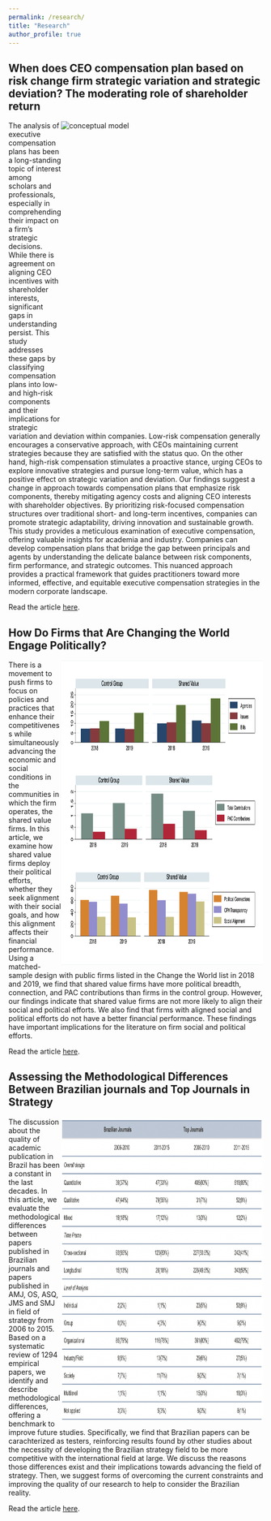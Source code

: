 ```yaml
---
permalink: /research/
title: "Research"
author_profile: true
---
```


## When does CEO compensation plan based on risk change firm strategic variation and strategic deviation? The moderating role of shareholder return ##

<img align= "right" width="400" height="600" src="https://www.emerald.com/insight/proxy/img?link=resource/id/urn:emeraldgroup.com:asset:id:article:10_1108_MRJIAM-04-2023-1414/urn:emeraldgroup.com:asset:id:binary:MRJIAM-04-2023-141407.tif"  alt="conceptual model" >
The analysis of executive compensation plans has been a long-standing topic of interest among scholars and professionals, especially in comprehending their impact on a firm’s strategic decisions. While there is agreement on aligning CEO incentives with shareholder interests, significant gaps in understanding persist. This study addresses these gaps by classifying compensation plans into low- and high-risk components and their implications for strategic variation and deviation within companies. Low-risk compensation generally encourages a conservative approach, with CEOs maintaining current strategies because they are satisfied with the status quo. On the other hand, high-risk compensation stimulates a proactive stance, urging CEOs to explore innovative strategies and pursue long-term value, which has a positive effect on strategic variation and deviation. Our findings suggest a change in approach towards compensation plans that emphasize risk components, thereby mitigating agency costs and aligning CEO interests with shareholder objectives. By prioritizing risk-focused compensation structures over traditional short- and long-term incentives, companies can promote strategic adaptability, driving innovation and sustainable growth. This study provides a meticulous examination of executive compensation, offering valuable insights for academia and industry. Companies can develop compensation plans that bridge the gap between principals and agents by understanding the delicate balance between risk components, firm performance, and strategic outcomes. This nuanced approach provides a practical framework that guides practitioners toward more informed, effective, and equitable executive compensation strategies in the modern corporate landscape.

Read the article [here](https://www.emerald.com/insight/content/doi/10.1108/MRJIAM-04-2023-1414/full/html).

## How Do Firms that Are Changing the World Engage Politically? ##

<img align= "right" width="400" height="600" src="/files/rbr_1.png"  alt="comparison of shared value firms with control group" >
There is a movement to push firms to focus on policies and practices that enhance their competitiveness while simultaneously advancing the economic and social conditions in the communities in which the firm operates, the shared value firms. In this article, we examine how shared value firms deploy their political efforts, whether they seek alignment with their social goals, and how this alignment affects their financial performance. Using a matched-sample design with public firms listed in the Change the World list in 2018 and 2019, we find that shared value firms have more political breadth, connection, and PAC contributions than firms in the control group. However, our findings indicate that shared value firms are not more likely to align their social and political efforts. We also find that firms with aligned social and political efforts do not have a better financial performance. These findings have important implications for the literature on firm social and political efforts.  

Read the article [here](https://rbr.business.rutgers.edu/article/how-do-firms-are-changing-world-engage-politically#.YXGA73SdI5M.twitter).

## Assessing the Methodological Differences Between Brazilian journals and Top Journals in Strategy ##

<img align= "right" width="400" height="600" src="/files/methods_differences.png"  alt="summary" >
The discussion about the quality of academic publication in Brazil has been a constant in the last decades. In this article, we evaluate the methodological differences between papers published in Brazilian journals and  papers published in AMJ, OS, ASQ, JMS and SMJ in field of strategy from 2006 to 2015. Based on a systematic review of 1294 empirical papers, we identify and describe methodological differences, offering a benchmark to improve future studies. Specifically, we find that Brazilian papers can be carachterized as testers, reinforcing results found by other studies about the necessity of developing the Brazilian strategy field to be more competitive with the international field at large. We discuss the reasons those differences exist and their implications towards advancing the field of strategy. Then, we suggest forms of overcoming the current constraints and improving the quality of our research to help to consider the Brazilian reality.

Read the article [here](https://www.scielo.br/j/ram/a/rsxx96mj5zXhhKf9cLp9jtL/?lang=en).